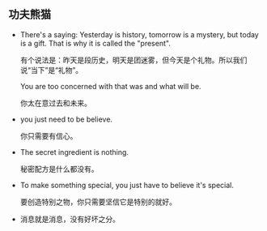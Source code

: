 

## 功夫熊猫

- There's a saying: Yesterday is history, tomorrow is a mystery, but today is a gift. That is why it is called the "present".

  有个说法是：昨天是段历史，明天是团迷雾，但今天是个礼物。所以我们说“当下”是“礼物”。

  You are too concerned with that was and what will be.

  你太在意过去和未来。

- you just need to be believe.

  你只需要有信心。

- The secret ingredient is nothing.

  秘密配方是什么都没有。

- To make something special, you just have to believe it's special.

  要创造特别之物，你只需要坚信它是特别的就好。

- 消息就是消息，没有好坏之分。